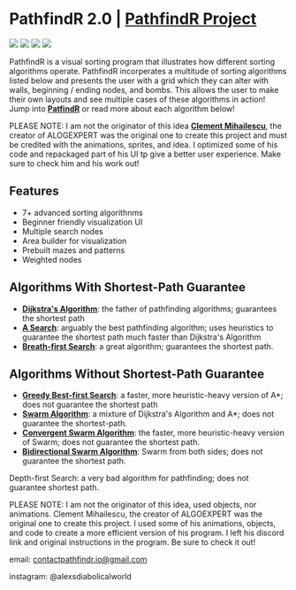 # PathfindR 2.0 | [PathfindR Project](https://alexandertomsovic.github.io/pathfindr/)
![](https://img.shields.io/static/v1?label=PathfindR+Status&style=flat-square&message=Active&color=brightgreen)
![](https://img.shields.io/static/v1?label=Javascript&logo=Javascript&style=flat-square&message=ES6&color=f0db4f)
![](https://img.shields.io/static/v1?label=HTML&logo=html5&style=flat-square&message=5.0&color=FF5733)
![](https://img.shields.io/static/v1?label=CSS&logo=css3&style=flat-square&message=3&color=1572b6)

PathfindR is a visual sorting program that illustrates how different sorting algorithms operate. PathfindR incorperates a multitude of sorting algorithms listed below and presents the user with a grid which they can alter with walls, beginning / ending nodes, and bombs. This allows the user to make their own layouts and see multiple cases of these algorithms in action! Jump into [**PatfindR**](https://alexandertomsovic.github.io/pathfindr/) or read more about each algorithm below! 

PLEASE NOTE: I am not the originator of this idea [**Clement Mihailescu**](https://github.com/clementmihailescu/Pathfinding-Visualizer), the creator of ALOGEXPERT was the original one to create this project and must be credited with the animations, sprites, and idea. I optimized some of his code and repackaged part of his UI tp give a better user experience. Make sure to check him and his work out!  

## Features
- 7+ advanced sorting algorithnms
- Beginner friendly visualization UI
- Multiple search nodes
- Area builder for visualization
- Prebuilt mazes and patterns
- Weighted nodes

## Algorithms With Shortest-Path Guarantee
- [**Dijkstra's Algorithm**](https://www.geeksforgeeks.org/dijkstras-shortest-path-algorithm-greedy-algo-7/): the father of pathfinding algorithms; guarantees the shortest path
- [**A Search**](https://www.geeksforgeeks.org/a-search-algorithm/): arguably the best pathfinding algorithm; uses heuristics to guarantee the shortest path much faster than Dijkstra's Algorithm
- [**Breath-first Search**](https://www.geeksforgeeks.org/breadth-first-search-or-bfs-for-a-graph/): a great algorithm; guarantees the shortest path.

## Algorithms Without Shortest-Path Guarantee
- [**Greedy Best-first Search**](https://ai-master.gitbooks.io/heuristic-search/content/what-is-greedy-best-first-search.html): a faster, more heuristic-heavy version of A*; does not guarantee the shortest path
- [**Swarm Algorithm**](https://www.sciencedirect.com/topics/computer-science/swarm-intelligence-algorithm): a mixture of Dijkstra's Algorithm and A*; does not guarantee the shortest-path.
- [**Convergent Swarm Algorithm**](https://www.hindawi.com/journals/cin/2013/384125/): the faster, more heuristic-heavy version of Swarm; does not guarantee the shortest path.
- [**Bidirectional Swarm Algorithm**](https://www.geeksforgeeks.org/bidirectional-search/): Swarm from both sides; does not guarantee the shortest path.



Depth-first Search: a very bad algorithm for pathfinding; does not guarantee shortest path. 

PLEASE NOTE: I am not the originator of this idea, used objects, nor animations. Clement Mihailescu, the creator of ALGOEXPERT was the original one to create this project. I used some of his animations, objects, and code to create a more efficient version of his program. I left his discord link and original instructions in the program. Be sure to check it out! 

email: contactpathfindr.io@gmail.com

instagram: @alexsdiabolicalworld
